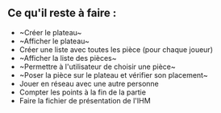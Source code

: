 ## Ce qu'il reste à faire :

- ~Créer le plateau~
- ~Afficher le plateau~
- Créer une liste avec toutes les pièce (pour chaque joueur)
- ~Afficher la liste des pièces~
- ~Permettre à l'utilisateur de choisir une pièce~
- ~Poser la pièce sur le plateau et vérifier son placement~
- Jouer en réseau avec une autre personne
- Compter les points à la fin de la partie
- Faire la fichier de présentation de l'IHM
